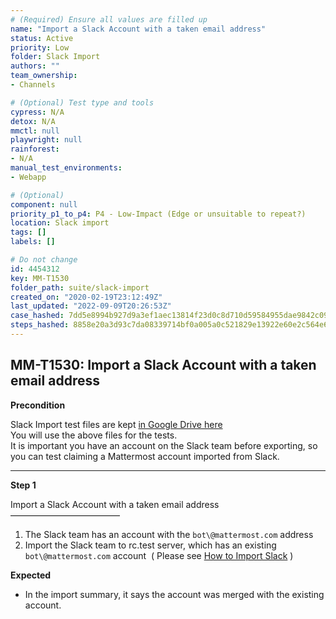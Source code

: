 ```yaml
---
# (Required) Ensure all values are filled up
name: "Import a Slack Account with a taken email address"
status: Active
priority: Low
folder: Slack Import
authors: ""
team_ownership: 
- Channels

# (Optional) Test type and tools
cypress: N/A
detox: N/A
mmctl: null
playwright: null
rainforest: 
- N/A
manual_test_environments: 
- Webapp

# (Optional)
component: null
priority_p1_to_p4: P4 - Low-Impact (Edge or unsuitable to repeat?)
location: Slack import
tags: []
labels: []

# Do not change
id: 4454312
key: MM-T1530
folder_path: suite/slack-import
created_on: "2020-02-19T23:12:49Z"
last_updated: "2022-09-09T20:26:53Z"
case_hashed: 7dd5e8994b927d9a3ef1aec13814f23d0c8d710d59584955dae9842c097c6133306271c7ff650eb48336cd1ac7bd1e31
steps_hashed: 8858e20a3d93c7da08339714bf0a005a0c521829e13922e60e2c564e69fcba37546b3b868580d5047eb11ef0d5bf9cfb
---
```


## MM-T1530: Import a Slack Account with a taken email address

**Precondition**

Slack Import test files are kept [in Google Drive here](https://drive.google.com/drive/folders/19y2KC_tcqJZa-BDucvpdmsNdBqy-UL8Q)\
You will use the above files for the tests.\
It is important you have an account on the Slack team before exporting, so you can test claiming a Mattermost account imported from Slack.

---

**Step 1**

Import a Slack Account with a taken email address\
–––––––––––––––––––––––––

1. The Slack team has an account with the `bot\@mattermost.com` address
2. Import the Slack team to rc.test server, which has an existing `bot\@mattermost.com` account  ( Please see [How to Import Slack](https://mattermost.atlassian.net/projects/MM?selectedItem=com.atlassian.plugins.atlassian-connect-plugin:com.kanoah.test-manager__main-project-page#!/testCase/MM-T1534) )

**Expected**

- In the import summary, it says the account was merged with the existing account.
